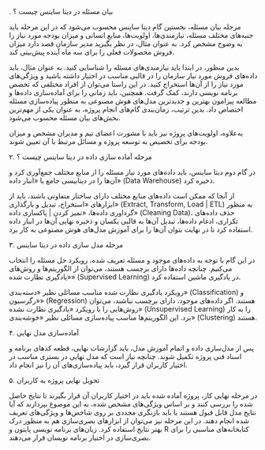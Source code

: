 . بیان مسئله در دیتا ساینس چیست ؟

مرحله بیان مسئله، نخستین گام دیتا ساینس محسوب می‌شود که در این مرحله باید جنبه‌های مختلف مسئله، نیازمندی‌ها، اولویت‌ها، منابع انسانی و میزان بودجه مورد نیاز را به وضوح مشخص کرد. به عنوان مثال، در نظر بگیرید مدیر سازمان قصد دارد میزان فروش محصولات فعلی را برای سه ماه آینده پیش‌بینی کند.

بدین منظور، در ابتدا باید نیازمندی‌های مسئله را شناسایی کنید. به عنوان مثال، باید داده‌های فروش مورد نیاز سازمان را در قالبی مناسب در اختیار داشته باشید و ویژگی‌های مورد نیاز را از آن‌ها استخراج کنید. در این راستا می‌توان از افراد مختلفی که تخصص برنامه نویسی دارند، کمک گرفت. همچنین، باید زمانی را برای آماده‌سازی داده‌ها و مطالعه پیرامون بهترین و جدید‌ترین مدل‌های هوش مصنوعی به منظور پیاده‌سازی مسئله اختصاص داد. بدین ترتیب، زمان‌بندی گام‌های انجام پروژه، به عنوان یکی از مهم‌ترین بخش‌های بیان مسئله محسوب می‌شود.

به‌علاوه،‌ اولویت‌های پروژه نیز باید با مشورت اعضای تیم و مدیران مشخص و میزان بودجه برای تخصیص به توسعه پروژه و مسائل مرتبط با آن تعیین شوند.


۲. مرحله آماده سازی داده در دیتا ساینس چیست ؟

در گام دوم دیتا ساینس، باید داده‌های مورد نیاز مسئله را از منابع مختلف جمع‌آوری کرد و آن‌ها را در دیتابیسی جامع یا «انبار داده» (Data Warehouse) ذخیره کرد.

از آنجا که ممکن است داده‌های منابع مختلف دارای ساختار متفاوتی باشند، باید از ابزارهای «استخراج، تبدیل و بارگذاری» (Extract, Transform, Load | ETL) به منظور گرداوری داده‌ها، «تمیز کردن | پاکسازی داده» (Cleaning Data)، حذف داده‌های تکراری، ادغام داده‌ها، تبدیل آن‌ها به قالبی یکسان و ذخیره نهایی آن‌ها در انبار داده استفاده کرد تا در نهایت بتوان آن‌ها را برای آموزش مدل‌های هوش مصنوعی به کار برد.



۳. مرحله مدل سازی داده در دیتا ساینس

در این گام با توجه به داده‌های موجود و مسئله تعریف شده، رویکرد حل مسئله را انتخاب می‌کنیم. چنانچه داده‌‌ها دارای برچسب هستند، می‌توان از الگوریتم‌ها و روش‌های «یادگیری نظارت شده» (Supervised Learning) در یادگیری ماشین استفاده کرد.

رویکرد یادگیری نظارت شده مناسب مسائلی نظیر «دسته‌بندی» (Classification) و «رگرسیون» (Regression) هستند. اگر داده‌های موجود، دارای برچسب نباشند، می‌توان روش‌هایی را با رویکرد «یادگیری نظارت نشده» (Unsupervised Learning) را به کار برد. این الگوریتم‌ها مناسب پیاده‌سازی مسائلی نظیر «خوشه‌بندی» (Clustering) هستند.


۴. آماده‌سازی مدل نهایی

پس از مدل‌سازی داده و اتمام آموزش مدل، باید گزارشات نهایی، قطعه کدهای برنامه و اسناد فنی پروژه تکمیل شوند. چنانچه نیاز است که مدل نهایی در بستری مناسب در اختیار کاربران قرار گیرد، باید پیاده‌سازی‌های آن را نیز انجام داد.


۵. تحویل نهایی پروژه به کاربران

در مرحله نهایی کار، پروژه آماده شده باید در اختیار کاربران آن قرار بگیرند تا نتایج حاصل شده را بررسی کنند و بر اساس ویژگی‌های مشخص شده، به این موضوع بپردازند که آیا نتایج مدل قابل قبول هستند یا باید بازنگری مجددی بر روی شاخص‌ها و ویژگی‌های تعریف شده انجام دهند. در این مرحله نیز می‌توان از ابزارهای بصری‌سازی هم به منظور درک بهتر نتایج استفاده کرد. زبان‌های برنامه نویسی پایتون و R کتابخانه‌های مناسبی را برای بصری‌سازی در اختیار برنامه نویسان قرار می‌دهند.



